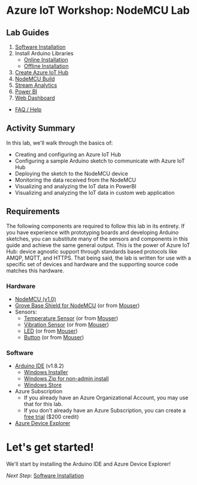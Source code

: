 # Azure IoT Workshop: NodeMCU Lab


## Lab Guides
1. [Software Installation](1_Software_Installation.md)
1. Install Arduino Libraries
    * [Online Installation](2_A_Install_Libraries.md)
    * [Offline Installation](2_B_Install_Libraries_offline.md)
1. [Create Azure IoT Hub](3_Azure_IoT_Hub.md)
1. [NodeMCU Build](4_NodeMCU_Build.md)
1. [Stream Analytics](5_Stream_Analytics.md)
1. [Power BI](6_Power_BI.md)  
1. [Web Dashboard](7_Web_Dashboard.md)
* [FAQ / Help](FAQ.md)

## Activity Summary

In this lab, we'll walk through the basics of: 
* Creating and configuring an Azure IoT Hub
* Configuring a sample Arduino sketch to communicate with Azure IoT Hub
* Deploying the sketch to the NodeMCU device
* Monitoring the data received from the NodeMCU
* Visualizing and analyzing the IoT data in PowerBI
* Visualizing and analyzing the IoT data in custom web application

## Requirements
The following components are required to follow this lab in its entirety. If you have experience with prototyping boards and developing Arduino sketches, you can substitute many of the sensors and components in this guide and achieve the same general output. This is the power of Azure IoT Hub: device agnostic support through standards based protocols like AMQP, MQTT, and HTTPS. That being said, the lab is written for use with a specific set of devices and hardware and the supporting source code matches this hardware.

### Hardware

* [NodeMCU (v1.0)](http://amzn.to/2qTRR2F)
* [Grove Base Shield for NodeMCU](http://amzn.to/2qTtH7E) (or from [Mouser](http://www.mouser.com/ProductDetail/Seeed-Studio/105020008/))
* Sensors: 
  * [Temperature Sensor](http://amzn.to/2s7oFpv) (or from [Mouser](http://www.mouser.com/ProductDetail/Seeed-Studio/101020015/))
  * [Vibration Sensor](http://amzn.to/2qTDpqN) (or from [Mouser](http://www.mouser.com/ProductDetail/Seeed-Studio/101020054/))
  * [LED](http://amzn.to/2qA5VNv) (or from [Mouser](http://www.mouser.com/ProductDetail/Seeed-Studio/104030005))
  * [Button](http://amzn.to/2pZvedb) (or from [Mouser](http://www.mouser.com/ProductDetail/Seeed-Studio/101020003/))

### Software

* [Arduino IDE](https://www.arduino.cc/en/Main/Software) (v1.8.2)
  * [Windows Installer](https://downloads.arduino.cc/arduino-1.8.2-windows.exe)
  * [Windows Zip for non-admin install](https://downloads.arduino.cc/arduino-1.8.2-windows.zip)
  * [Windows Store](https://www.microsoft.com/en-us/store/p/arduino-ide/9nblggh4rsd8)
* Azure Subscription
  * If you already have an Azure Organizational Account, you may use that for this lab.
  * If you don't already have an Azure Subscription, you can create a [free trial](https://azure.microsoft.com/en-us/free/) ($200 credit)
* [Azure Device Explorer](https://github.com/Azure/azure-iot-sdk-csharp/releases/download/2017-5-5/SetupDeviceExplorer.msi)



# Let's get started!
We'll start by installing the Arduino IDE and Azure Device Explorer!

*Next Step*: [Software Installation](1_Software_Installation.md)